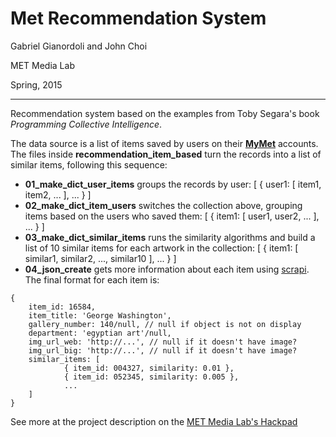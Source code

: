 # Met Recommendation System

Gabriel Gianordoli and John Choi

MET Media Lab

Spring, 2015

---

Recommendation system based on the examples from Toby Segara's book *Programming Collective Intelligence*.

The data source is a list of items saved by users on their **[MyMet](https://www.metmuseum.org/mymet)** accounts. The files inside **recommendation_item_based** turn the records into a list of similar items, following this sequence:

* **01_make_dict_user_items** groups the records by user: [ { user1: [ item1, item2, ... ], ... } ]
* **02_make_dict_item_users** switches the collection above, grouping items based on the users who saved them: [ { item1: [ user1, user2, ... ], ... } ]
* **03_make_dict_similar_items** runs the similarity algorithms and build a list of 10 similar items for each artwork in the collection: [ { item1: [ similar1, similar2, ..., similar10 ], ... } ]
* **04_json_create** gets more information about each item using [scrapi](http://scrapi.org/). The final format for each item is:


```
{
	item_id: 16584,
	item_title: 'George Washington',
	gallery_number: 140/null, // null if object is not on display
	department: 'egyptian art'/null,
	img_url_web: 'http://...', // null if it doesn't have image?
	img_url_big: 'http://...', // null if it doesn't have image?
	similar_items: [
			{ item_id: 004327, similarity: 0.01 },
			{ item_id: 052345, similarity: 0.005 },
			...
	]
}
```

See more at the project description on the [MET Media Lab's Hackpad](https://metmedialab.hackpad.com/Serendipity-2k4a1OyAH3D)